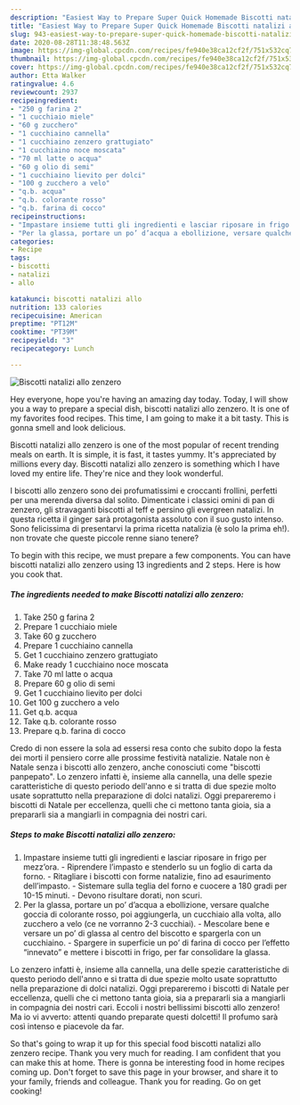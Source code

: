 ```yaml
---
description: "Easiest Way to Prepare Super Quick Homemade Biscotti natalizi allo zenzero"
title: "Easiest Way to Prepare Super Quick Homemade Biscotti natalizi allo zenzero"
slug: 943-easiest-way-to-prepare-super-quick-homemade-biscotti-natalizi-allo-zenzero
date: 2020-08-28T11:38:48.563Z
image: https://img-global.cpcdn.com/recipes/fe940e38ca12cf2f/751x532cq70/biscotti-natalizi-allo-zenzero-recipe-main-photo.jpg
thumbnail: https://img-global.cpcdn.com/recipes/fe940e38ca12cf2f/751x532cq70/biscotti-natalizi-allo-zenzero-recipe-main-photo.jpg
cover: https://img-global.cpcdn.com/recipes/fe940e38ca12cf2f/751x532cq70/biscotti-natalizi-allo-zenzero-recipe-main-photo.jpg
author: Etta Walker
ratingvalue: 4.6
reviewcount: 2937
recipeingredient:
- "250 g farina 2"
- "1 cucchiaio miele"
- "60 g zucchero"
- "1 cucchiaino cannella"
- "1 cucchiaino zenzero grattugiato"
- "1 cucchiaino noce moscata"
- "70 ml latte o acqua"
- "60 g olio di semi"
- "1 cucchiaino lievito per dolci"
- "100 g zucchero a velo"
- "q.b. acqua"
- "q.b. colorante rosso"
- "q.b. farina di cocco"
recipeinstructions:
- "Impastare insieme tutti gli ingredienti e lasciar riposare in frigo per mezz’ora. Riprendere l’impasto e stenderlo su un foglio di carta da forno. Ritagliare i biscotti con forme natalizie, fino ad esaurimento dell’impasto. Sistemare sulla teglia del forno e cuocere a 180 gradi per 10-15 minuti. Devono risultare dorati, non scuri."
- "Per la glassa, portare un po’ d’acqua a ebollizione, versare qualche goccia di colorante rosso, poi aggiungerla, un cucchiaio alla volta, allo zucchero a velo (ce ne vorranno 2-3 cucchiai). Mescolare bene e versare un po’ di glassa al centro del biscotto e spargerla con un cucchiaino. Spargere in superficie un po’ di farina di cocco per l’effetto “innevato” e mettere i biscotti in frigo, per far consolidare la glassa."
categories:
- Recipe
tags:
- biscotti
- natalizi
- allo

katakunci: biscotti natalizi allo 
nutrition: 133 calories
recipecuisine: American
preptime: "PT12M"
cooktime: "PT39M"
recipeyield: "3"
recipecategory: Lunch

---
```



![Biscotti natalizi allo zenzero](https://img-global.cpcdn.com/recipes/fe940e38ca12cf2f/751x532cq70/biscotti-natalizi-allo-zenzero-recipe-main-photo.jpg)

Hey everyone, hope you're having an amazing day today. Today, I will show you a way to prepare a special dish, biscotti natalizi allo zenzero. It is one of my favorites food recipes. This time, I am going to make it a bit tasty. This is gonna smell and look delicious.

Biscotti natalizi allo zenzero is one of the most popular of recent trending meals on earth. It is simple, it is fast, it tastes yummy. It's appreciated by millions every day. Biscotti natalizi allo zenzero is something which I have loved my entire life. They're nice and they look wonderful.

I biscotti allo zenzero sono dei profumatissimi e croccanti frollini, perfetti per una merenda diversa dal solito. Dimenticate i classici omini di pan di zenzero, gli stravaganti biscotti al teff e persino gli evergreen natalizi. In questa ricetta il ginger sarà protagonista assoluto con il suo gusto intenso. Sono felicissima di presentarvi la prima ricetta natalizia (è solo la prima eh!). non trovate che queste piccole renne siano tenere?


To begin with this recipe, we must prepare a few components. You can have biscotti natalizi allo zenzero using 13 ingredients and 2 steps. Here is how you cook that.

<!--inarticleads1-->

##### The ingredients needed to make Biscotti natalizi allo zenzero:

1. Take 250 g farina 2
1. Prepare 1 cucchiaio miele
1. Take 60 g zucchero
1. Prepare 1 cucchiaino cannella
1. Get 1 cucchiaino zenzero grattugiato
1. Make ready 1 cucchiaino noce moscata
1. Take 70 ml latte o acqua
1. Prepare 60 g olio di semi
1. Get 1 cucchiaino lievito per dolci
1. Get 100 g zucchero a velo
1. Get q.b. acqua
1. Take q.b. colorante rosso
1. Prepare q.b. farina di cocco


Credo di non essere la sola ad essersi resa conto che subito dopo la festa dei morti il pensiero corre alle prossime festività natalizie. Natale non è Natale senza i biscotti allo zenzero, anche conosciuti come &#34;biscotti panpepato&#34;. Lo zenzero infatti è, insieme alla cannella, una delle spezie caratteristiche di questo periodo dell&#39;anno e si tratta di due spezie molto usate soprattutto nella preparazione di dolci natalizi. Oggi prepareremo i biscotti di Natale per eccellenza, quelli che ci mettono tanta gioia, sia a prepararli sia a mangiarli in compagnia dei nostri cari. 

<!--inarticleads2-->

##### Steps to make Biscotti natalizi allo zenzero:

1. Impastare insieme tutti gli ingredienti e lasciar riposare in frigo per mezz’ora. - Riprendere l’impasto e stenderlo su un foglio di carta da forno. - Ritagliare i biscotti con forme natalizie, fino ad esaurimento dell’impasto. - Sistemare sulla teglia del forno e cuocere a 180 gradi per 10-15 minuti. - Devono risultare dorati, non scuri.
1. Per la glassa, portare un po’ d’acqua a ebollizione, versare qualche goccia di colorante rosso, poi aggiungerla, un cucchiaio alla volta, allo zucchero a velo (ce ne vorranno 2-3 cucchiai). - Mescolare bene e versare un po’ di glassa al centro del biscotto e spargerla con un cucchiaino. - Spargere in superficie un po’ di farina di cocco per l’effetto “innevato” e mettere i biscotti in frigo, per far consolidare la glassa.


Lo zenzero infatti è, insieme alla cannella, una delle spezie caratteristiche di questo periodo dell&#39;anno e si tratta di due spezie molto usate soprattutto nella preparazione di dolci natalizi. Oggi prepareremo i biscotti di Natale per eccellenza, quelli che ci mettono tanta gioia, sia a prepararli sia a mangiarli in compagnia dei nostri cari. Eccoli i nostri bellissimi biscotti allo zenzero! Ma io vi avverto: attenti quando preparate questi dolcetti! Il profumo sarà così intenso e piacevole da far. 

So that's going to wrap it up for this special food biscotti natalizi allo zenzero recipe. Thank you very much for reading. I am confident that you can make this at home. There is gonna be interesting food in home recipes coming up. Don't forget to save this page in your browser, and share it to your family, friends and colleague. Thank you for reading. Go on get cooking!
